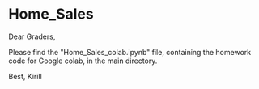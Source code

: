 # Home_Sales
 Dear Graders,

 Please find the "Home_Sales_colab.ipynb" file, containing the homework code for Google colab, in the main directory.

 Best,
 Kirill
